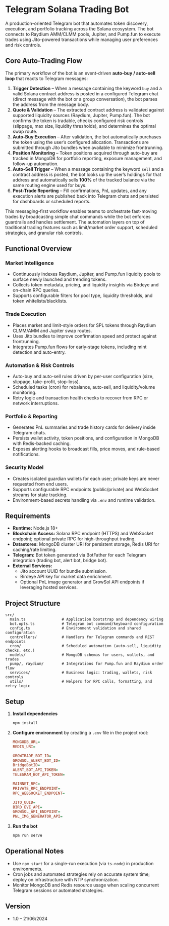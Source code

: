 # Telegram Solana Trading Bot

A production-oriented Telegram bot that automates token discovery, execution, and portfolio tracking across the Solana ecosystem. The bot connects to Raydium AMM/CLMM pools, Jupiter, and Pump.fun to execute trades using Jito-powered transactions while managing user preferences and risk controls.

## Core Auto-Trading Flow

The primary workflow of the bot is an event-driven **auto-buy / auto-sell loop** that reacts to Telegram messages:

1. **Trigger Detection** – When a message containing the keyword `buy` and a valid Solana contract address is posted in a configured Telegram chat (direct message with the bot or a group conversation), the bot parses the address from the message body.
2. **Quote & Validation** – The extracted contract address is validated against supported liquidity sources (Raydium, Jupiter, Pump.fun). The bot confirms the token is tradable, checks configured risk controls (slippage, max size, liquidity thresholds), and determines the optimal swap route.
3. **Auto-Buy Execution** – After validation, the bot automatically purchases the token using the user’s configured allocation. Transactions are submitted through Jito bundles when available to minimize frontrunning.
4. **Position Monitoring** – Token positions acquired through auto-buy are tracked in MongoDB for portfolio reporting, exposure management, and follow-up automation.
5. **Auto-Sell Trigger** – When a message containing the keyword `sell` and a contract address is posted, the bot looks up the user’s holdings for that address and automatically sells **100%** of the tracked balance via the same routing engine used for buys.
6. **Post-Trade Reporting** – Fill confirmations, PnL updates, and any execution alerts are published back into Telegram chats and persisted for dashboards or scheduled reports.

This messaging-first workflow enables teams to orchestrate fast-moving trades by broadcasting simple chat commands while the bot enforces guardrails and handles settlement. The automation layers on top of traditional trading features such as limit/market order support, scheduled strategies, and granular risk controls.

## Functional Overview

### Market Intelligence
- Continuously indexes Raydium, Jupiter, and Pump.fun liquidity pools to surface newly launched and trending tokens.
- Collects token metadata, pricing, and liquidity insights via Birdeye and on-chain RPC queries.
- Supports configurable filters for pool type, liquidity thresholds, and token whitelists/blacklists.

### Trade Execution
- Places market and limit-style orders for SPL tokens through Raydium CLMM/AMM and Jupiter swap routes.
- Uses Jito bundles to improve confirmation speed and protect against frontrunning.
- Integrates Pump.fun flows for early-stage tokens, including mint detection and auto-entry.

### Automation & Risk Controls
- Auto-buy and auto-sell rules driven by per-user configuration (size, slippage, take-profit, stop-loss).
- Scheduled tasks (cron) for rebalance, auto-sell, and liquidity/volume monitoring.
- Retry logic and transaction health checks to recover from RPC or network interruptions.

### Portfolio & Reporting
- Generates PnL summaries and trade history cards for delivery inside Telegram chats.
- Persists wallet activity, token positions, and configuration in MongoDB with Redis-backed caching.
- Exposes alerting hooks to broadcast fills, price moves, and rule-based notifications.

### Security Model
- Creates isolated guardian wallets for each user; private keys are never requested from end users.
- Supports configurable RPC endpoints (public/private) and WebSocket streams for state tracking.
- Environment-based secrets handling via `.env` and runtime validation.

## Requirements

- **Runtime:** Node.js 18+
- **Blockchain Access:** Solana RPC endpoint (HTTPS) and WebSocket endpoint; optional private RPC for high-throughput trading.
- **Datastores:** MongoDB cluster URI for persistent storage, Redis URI for caching/rate limiting.
- **Telegram:** Bot token generated via BotFather for each Telegram integration (trading bot, alert bot, bridge bot).
- **External Services:**
  - Jito account UUID for bundle submission.
  - Birdeye API key for market data enrichment.
  - Optional PnL image generator and GrowSol API endpoints if leveraging hosted services.

## Project Structure

```
src/
  main.ts                # Application bootstrap and dependency wiring
  bot.opts.ts            # Telegram bot command/keyboard configuration
  config.ts              # Environment validation and shared configuration
  controllers/           # Handlers for Telegram commands and REST endpoints
  cron/                  # Scheduled automation (auto-sell, liquidity checks, etc.)
  models/                # MongoDB schemas for users, wallets, and trades
  pump/, raydium/        # Integrations for Pump.fun and Raydium order flow
  services/              # Business logic: trading, wallets, risk controls
  utils/                 # Helpers for RPC calls, formatting, and retry logic
```

## Setup

1. **Install dependencies**
    ```sh
    npm install
    ```
2. **Configure environment** by creating a `.env` file in the project root:
    ```ini
    MONGODB_URL=
    REDIS_URI=

    GROWTRADE_BOT_ID=
    GROWSOL_ALERT_BOT_ID=
    BridgeBotID=
    ALERT_BOT_API_TOKEN=
    TELEGRAM_BOT_API_TOKEN=

    MAINNET_RPC=
    PRIVATE_RPC_ENDPOINT=
    RPC_WEBSOCKET_ENDPOINT=

    JITO_UUID=
    BIRD_EVE_API=
    GROWSOL_API_ENDPOINT=
    PNL_IMG_GENERATOR_API=
    ```
3. **Run the bot**
    ```sh
    npm run serve
    ```

## Operational Notes

- Use `npm start` for a single-run execution (via `ts-node`) in production environments.
- Cron jobs and automated strategies rely on accurate system time; deploy on infrastructure with NTP synchronization.
- Monitor MongoDB and Redis resource usage when scaling concurrent Telegram sessions or automated strategies.

## Version

- 1.0 – 21/06/2024
